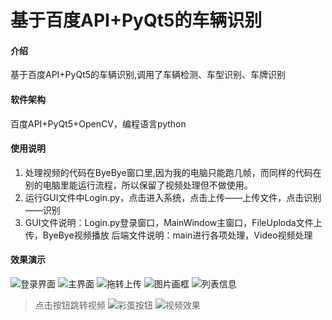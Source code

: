 # 基于百度API+PyQt5的车辆识别

#### 介绍
基于百度API+PyQt5的车辆识别,调用了车辆检测、车型识别、车牌识别

#### 软件架构
百度API+PyQt5+OpenCV，编程语言python

#### 使用说明

1.  处理视频的代码在ByeBye窗口里,因为我的电脑只能跑几帧，而同样的代码在别的电脑里能运行流程，所以保留了视频处理但不做使用。
2.  运行GUI文件中Login.py，点击进入系统，点击上传——上传文件，点击识别——识别
3.  GUI文件说明：Login.py登录窗口，MainWindow主窗口，FileUploda文件上传，ByeBye视频播放
    后端文件说明：main进行各项处理，Video视频处理


#### 效果演示
![登录界面](https://foruda.gitee.com/images/1720233642118080334/ab87e62a_13756960.png "屏幕截图")
![主界面](https://foruda.gitee.com/images/1720233667554523713/4fedd930_13756960.png "屏幕截图")
![拖转上传](https://foruda.gitee.com/images/1720233701505318257/3f8ff8af_13756960.png "屏幕截图")
![图片画框](https://foruda.gitee.com/images/1720234347388970249/9567e7a6_13756960.png "屏幕截图")
![列表信息](https://foruda.gitee.com/images/1720234356246768004/ae352dbc_13756960.png "屏幕截图")
> 点击按钮跳转视频
![彩蛋按钮](https://foruda.gitee.com/images/1720234390884067364/ca3d5ac8_13756960.png "屏幕截图")
![视频效果](https://foruda.gitee.com/images/1720234404485628110/1931edf1_13756960.png "屏幕截图")
